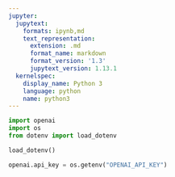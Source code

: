 ```yaml
---
jupyter:
  jupytext:
    formats: ipynb,md
    text_representation:
      extension: .md
      format_name: markdown
      format_version: '1.3'
      jupytext_version: 1.13.1
  kernelspec:
    display_name: Python 3
    language: python
    name: python3
---
```


```python
import openai
import os
from dotenv import load_dotenv
```

```python
load_dotenv()
```

```python
openai.api_key = os.getenv("OPENAI_API_KEY")
```

```python

```

